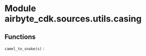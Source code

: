 Module airbyte_cdk.sources.utils.casing
=======================================

Functions
---------

    
`camel_to_snake(s)`
:
